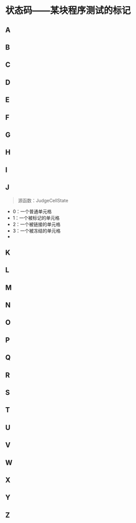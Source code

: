# 状态码——某块程序测试的标记

## A

## B

## C

## D

## E

## F

## G

## H

## I

## J
> 源函数：JudgeCellState
* 0：一个普通单元格
* 1：一个被标记的单元格
* 2：一个被链接的单元格
* 3：一个被冻结的单元格
* 

## K

## L

## M

## N

## O

## P

## Q

## R

## S

## T

## U

## V

## W

## X

## Y

## Z